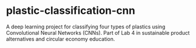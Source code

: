 # plastic-classification-cnn
A deep learning project for classifying four types of plastics using Convolutional Neural Networks (CNNs). Part of Lab 4 in sustainable product alternatives and circular economy education.
